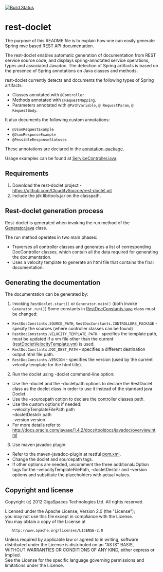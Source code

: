 [![Build Status](https://secure.travis-ci.org/CloudifySource/rest-doclet.png)](http://travis-ci.org/CloudifySource/rest-doclet)

rest-doclet 
============

The purpose of this README file is to explain how one can easily generate Spring mvc based REST API documentation.

The rest-doclet enables automatic generation of documentation from REST service source code, and displays spring-annotated service operations, types and associated Javadoc.
The detection of Spring artifacts is based on the presence of Spring annotations on Java classes and methods.

rest-doclet currently detects and documents the following types of Spring artifacts:
-  Classes annotated with `@Controller`.
-	Methods annotated with `@RequestMapping`.
-	Parameters annotated with `@PathVariable`, `@ RequestParam`, `@ RequestBody`. 

It also documents the following custom annotations:
-	`@JsonRequestExample`
-	`@JsonResponseExample`
-	`@PossibleResponseStatuses`

These annotations are declared in the [annotation-package](https://github.com/CloudifySource/rest-doclet/tree/master/src/main/java/org/cloudifysource/restDoclet/annotations). 

Usage examples can be found at [ServiceController.java](https://github.com/CloudifySource/cloudify/blob/master/restful/src/main/java/org/cloudifysource/rest/controllers/ServiceController.java). 

Requirements
-------------
1.	Download the rest-doclet project - https://github.com/CloudifySource/rest-doclet.git
2.	Include the jdk lib/tools.jar on the classpath. 


Rest-doclet generation process
-------------------------------
Rest-doclet is generated when invoking the run method of the [Generator.java](https://github.com/CloudifySource/rest-doclet/tree/master/src/main/java/org/cloudifysource/restDoclet/generation) class.

The run method operates in two main phases:
+	Traverses all controller classes and generates a list of corresponding DocController classes, which contain all the data required for generating the documentation.
+	Uses a velocity template to generate an html file that contains the final documentation.


Generating the documentation
-----------------------------
The documentation  can be generated by:

1.	Invoking `RestDoclet.start()` or `Generator.main()`
(both invoke `Generator.run()`)
Some constants in [RestDocConstants.java](https://github.com/CloudifySource/rest-doclet/blob/master/src/main/java/org/cloudifysource/restDoclet/constants/RestDocConstants.java) class must be changed:
  + `RestDocConstants.SOURCE_PATH`, `RestDocConstants.CONTROLLERS_PACKAGE` -
		specify the sources (where controller classes can be found)
  + `RestDocConstants.VELOCITY_TEMPLATE_PATH` - 
		specifies the template path, must be updated if a vm file other than the current ([restDocletVelocityTemplate.vm](https://github.com/CloudifySource/rest-doclet/blob/master/src/main/resources/restDocletVelocityTemplate.vm)) is used.
  + `RestDocConstants.DOC_DEST_PATH` -
		specifies a different destination output html file path.
  + `RestDocConstants.VERSION` -
		specifies the version (used by the current velocity template for the html title).

2.	Run the doclet using -doclet command-line option:
  + Use the -doclet and the –docletpath options to declare the RestDoclet class as the doclet class in order to use it instead of the standard java Doclet.
  + Use the –sourcepath option to declare the controller classes path.
  + Use the custom options if needed:<br/>
			–velocityTemplateFilePath path<br/>
			–docletDestdir path<br/>
			–version version<br/>
  + For more details refer to http://docs.oracle.com/javase/1.4.2/docs/tooldocs/javadoc/overview.html

3.	Use maven javadoc plugin: 
  + Refer to the maven-javadoc-plugin at restful [pom.xml](https://github.com/CloudifySource/cloudify/blob/master/restful/pom.xml).
  + Change the doclet and sourcepath tags.
  + If other options are needed, uncomment the three additionalJOption tags for the –velocityTemplateFilePath, -docletDestdir and –version options and substitute the placeholders with actual values.

Copyright and license
----------------------
Copyright (c) 2012 GigaSpaces Technologies Ltd. All rights reserved.

Licensed under the Apache License, Version 2.0 (the "License");<br/>
you may not use this file except in compliance with the License.<br/>
You may obtain a copy of the License at 

       http://www.apache.org/licenses/LICENSE-2.0
	   
Unless required by applicable law or agreed to in writing, software<br/>
distributed under the License is distributed on an "AS IS" BASIS,<br/>
WITHOUT WARRANTIES OR CONDITIONS OF ANY KIND, either express or implied.<br/>
See the License for the specific language governing permissions and<br/>
limitations under the License.


